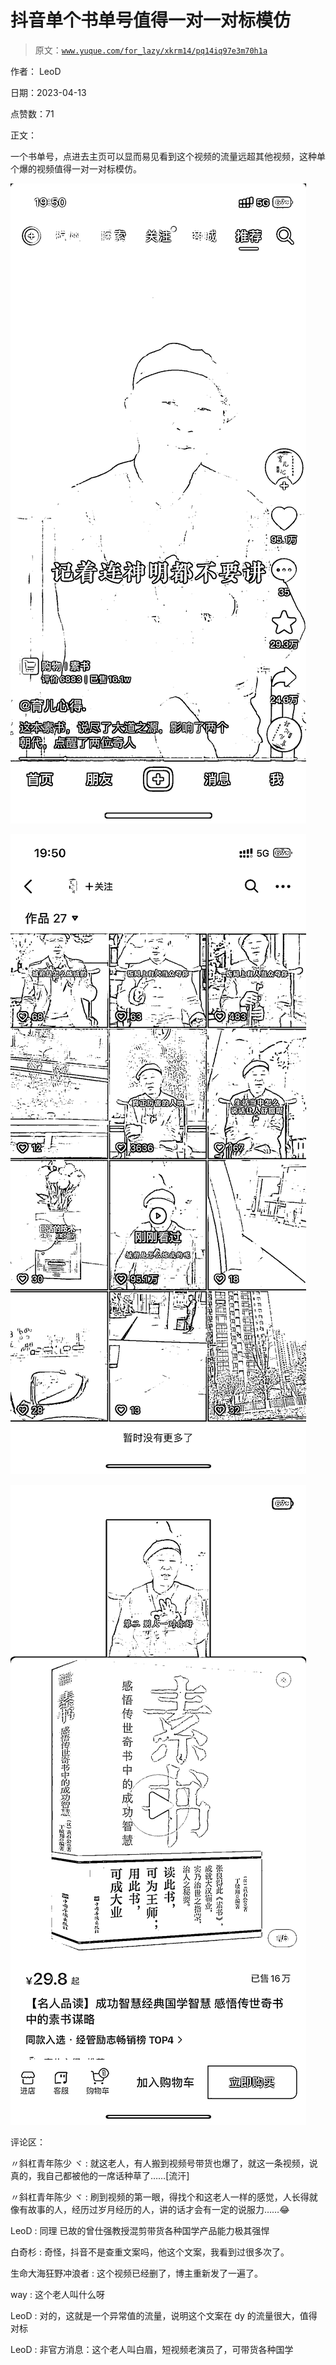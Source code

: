 # 抖音单个书单号值得一对一对标模仿

> 原文：[`www.yuque.com/for_lazy/xkrm14/pq14iq97e3m70h1a`](https://www.yuque.com/for_lazy/xkrm14/pq14iq97e3m70h1a)

作者： LeoD

日期：2023-04-13

点赞数：71

正文：

一个书单号，点进去主页可以显而易见看到这个视频的流量远超其他视频，这种单个爆的视频值得一对一对标模仿。

![](img/b6113edd930cfbdb40fa8c5bc141f757.png)

![](img/075caf913e8551e69c7ef0354889a3fb.png)

![](img/23216b3b5d4ecf3603960cfe4fd7600c.png)

评论区：

〃斜杠青年陈少 ヾ : 就这老人，有人搬到视频号带货也爆了，就这一条视频，说真的，我自己都被他的一席话种草了……[流汗]

〃斜杠青年陈少 ヾ : 刷到视频的第一眼，得找个和这老人一样的感觉，人长得就像有故事的人，经历过岁月经历的人，讲的话才会有一定的说服力……😂

LeoD : 同理 已故的曾仕强教授混剪带货各种国学产品能力极其强悍

白奇杉 : 奇怪，抖音不是查重文案吗，他这个文案，我看到过很多次了。

生命大海狂野冲浪者 : 这个视频已经删了，博主重新发了一遍了。

way : 这个老人叫什么呀

LeoD : 对的，这就是一个异常值的流量，说明这个文案在 dy 的流量很大，值得对标

LeoD : 非官方消息：这个老人叫白眉，短视频老演员了，可带货各种国学

